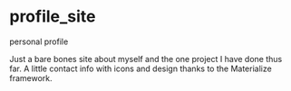 # profile_site
personal profile

Just a bare bones site about myself and the one project I have done thus far.  A little
contact info with icons and design thanks to the Materialize framework.
